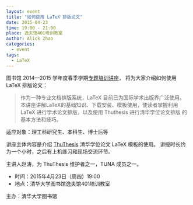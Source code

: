 ```yaml
---
layout: event
title: "如何使用 LaTeX 排版论文"
date: 2015-04-23
time: 19:00 - 21:00
place: 逸夫馆401培训教室
author: Alick Zhao
categories:
  - event
tags:
  - LaTeX
---
```


图书馆 2014—2015 学年度春季学期[专题培训讲座][lectures]，
将为大家介绍如何使用 LaTeX 排版论文：

> 作为一种专业文档排版系统，LaTeX 目前已为国际学术出版界广泛使用。
> 本讲座讲解LaTeX的基础知识、下载安装、模板使用，使读者掌握利用
> LaTeX 进行学术论文排版，以及使用 Thuthesis 进行清华学位论文排版
> 的基本方法和技巧。

适应对象：理工科研究生、本科生、博士后等

讲座主体内容是介绍 [ThuThesis] 清华学位论文 LaTeX 模板的使用。
讲授时长约为一个小时，之后有上机练习和现场交流环节。

主讲人赵涛，为 ThuThesis 维护者之一，TUNA 成员之一。

- 时间：2015年4月23日（周四）19:00
- 地点：清华大学图书馆逸夫馆401培训教室

主办：清华大学图书馆

[lectures]: http://lib.tsinghua.edu.cn/service/workshop.html
[ThuThesis]: https://github.com/xueruini/thuthesis

<!--more-->

